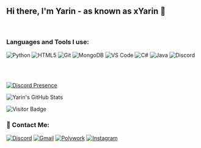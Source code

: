 ## Hi there, I'm Yarin - as known as xYarin 👋

<br />

### Languages and Tools I use:

![Python](https://img.shields.io/badge/Python-black?style=flat-square&logo=python)
![HTML5](https://img.shields.io/badge/-HTML5-black?style=flat-square&logo=html5)
![Git](https://img.shields.io/badge/-Git-black?style=flat-square&logo=git)
![MongoDB](https://img.shields.io/badge/-MongoDB-black?style=flat-square&logo=mongodb)
![VS Code](https://img.shields.io/badge/-VS%20Code-black?style=flat-square&logo=visualstudiocode)
![C#](https://img.shields.io/badge/CSharp-black?style=flat-square&logo=csharp)
![Java](https://img.shields.io/badge/-Java-black?style=flat-square&logo=java)
![Discord](https://img.shields.io/badge/-Discord-black?style=flat-square&logo=discord)

<br />
<br />

[![Discord Presence](https://lanyard-profile-readme.vercel.app/api/213949213409673216)](https://discord.com/users/213949213409673216)

<img align="center" alt="Yarin's GitHub Stats" src="https://github-readme-stats.vercel.app/api?username=Yarin&show_icons=true&hide_border=true&count_private=true&hide=stars&theme=dark" />

<br/>

![Visitor Badge](https://visitor-badge.laobi.icu/badge?page_id=yarin.yarin)

### 📩 Contact Me:
[![Discord](https://img.shields.io/badge/discord-7289DA.svg?style=for-the-badge&logo=discord&logoColor=white)](https://discordapp.com/users/213949213409673216)
[![Gmail](https://img.shields.io/badge/Gmail-D14836?style=for-the-badge&logo=gmail&logoColor=white)](mailto:mail@yarinm0206@gmail.com)
[![Polywork](https://img.shields.io/badge/polywork-582be8.svg?style=for-the-badge&logo=polywork&logoColor=white)](https://poly.me/yarin)
[![Instagram](https://img.shields.io/badge/instagram-8a3ab9.svg?style=for-the-badge&logo=instagram&logoColor=white)](https://instagram.com/yarinmina)






